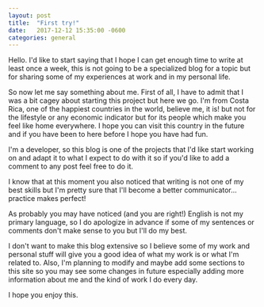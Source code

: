```yaml
---
layout: post
title:  "First try!"
date:   2017-12-12 15:35:00 -0600
categories: general
---
```

Hello. I'd like to start saying that I hope I can get enough time to write at least once a week, this is not going to be a specialized blog for a topic but for sharing some of my experiences at work and in my personal life.

So now let me say something about me.
First of all, I have to admit that I was a bit cagey about starting this project but here we go.
I'm from Costa Rica, one of the happiest countries in the world, believe me, it is! but not for the lifestyle or any economic indicator but for its people which make you feel like home everywhere. I hope you can visit this country in the future and if you have been to here before I hope you have had fun.

I'm a developer, so this blog is one of the projects that I'd like start working on and adapt it to what I expect to do with it so if you'd like to add a comment to any post feel free to do it.

I know that at this moment you also noticed that writing is not one of my best skills but I'm pretty sure that I'll become a better communicator... practice makes perfect!

As probably you may have noticed (and you are right!) English is not my primary language, so I do apologize in advance if some of my sentences or comments don't make sense to you but I'll do my best.

I don't want to make this blog extensive so I believe some of my work and personal stuff will give you a good idea of what my work is or what I'm related to. Also, I'm planning to modify and maybe add some sections to this site so you may see some changes in future especially adding more information about me and the kind of work I do every day.

I hope you enjoy this.
